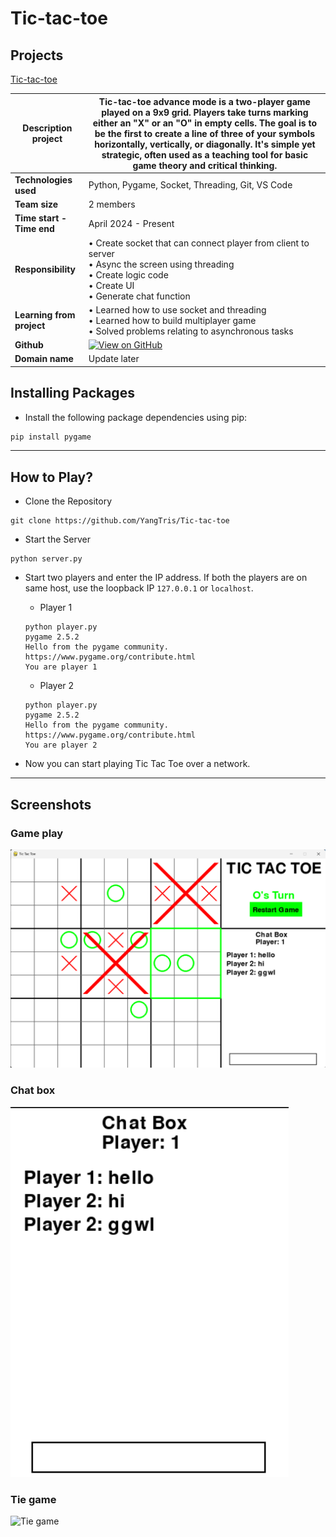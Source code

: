 # Tic-tac-toe
 
## Projects
[Tic-tac-toe](https://github.com/YangTris/Tic-tac-toe) 

|**Description project**|  Tic-tac-toe advance mode is a two-player game played on a 9x9 grid. Players take turns marking either an "X" or an "O" in empty cells. The goal is to be the first to create a line of three of your symbols horizontally, vertically, or diagonally. It's simple yet strategic, often used as a teaching tool for basic game theory and critical thinking. |
|---------------------|----------------|
| **Technologies used** | Python, Pygame, Socket, Threading, Git, VS Code |
| **Team size**         |  2 members |
| **Time start - Time end**         |  April 2024 - Present |
| **Responsibility**      | • Create socket that can connect player from client to server  <br> • Async the screen using threading <br> • Create logic code <br> • Create UI <br> • Generate chat function |
| **Learning from project** | • Learned how to use socket and threading  <br> • Learned how to build multiplayer game <br> • Solved problems relating to asynchronous tasks |
| **Github**              |        [![View on GitHub](https://img.shields.io/badge/GitHub-View_on_GitHub-blue?logo=GitHub)](https://github.com/YangTris/Tic-tac-toe)        |
| **Domain name**              |        Update later        |


## Installing Packages
- Install the following package dependencies using pip:
```ps
pip install pygame
```

---

## How to Play?
- Clone the Repository
```
git clone https://github.com/YangTris/Tic-tac-toe
```

- Start the Server
```
python server.py
```

- Start two players and enter the IP address. If both the players are on same host, use the loopback IP `127.0.0.1` or `localhost`.
    - Player 1
    ```
    python player.py
    pygame 2.5.2
    Hello from the pygame community. https://www.pygame.org/contribute.html
    You are player 1
    ```

    - Player 2
    ```
    python player.py
    pygame 2.5.2
    Hello from the pygame community. https://www.pygame.org/contribute.html
    You are player 2
    ```
- Now you can start playing Tic Tac Toe over a network.

---

## Screenshots
### Game play
![Game play](images/gameplay.png)

### Chat box
![Chat box](images/chatbox.png)

### Tie game
![Tie game](images/tiegame.png)

